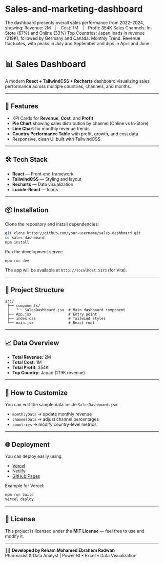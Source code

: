 # Sales-and-marketing-dashboard
The dashboard presents overall sales performance from 2022–2024, showing:  Revenue: 2M | Cost: 1M | Profit: 354K  Sales Channels: In-Store (67%) and Online (33%)  Top Countries: Japan leads in revenue (219K), followed by Germany and Canada.  Monthly Trend: Revenue fluctuates, with peaks in July and September and dips in April and June.  
# 📊 Sales Dashboard

A modern **React + TailwindCSS + Recharts** dashboard visualizing sales performance across multiple countries, channels, and months.

---

## 🚀 Features
- KPI Cards for **Revenue**, **Cost**, and **Profit**
- **Pie Chart** showing sales distribution by channel (Online vs In‑Store)
- **Line Chart** for monthly revenue trends
- **Country Performance Table** with profit, growth, and cost data
- Responsive, clean UI built with TailwindCSS

---

## 🛠️ Tech Stack
- **React** — Front‑end framework
- **TailwindCSS** — Styling and layout
- **Recharts** — Data visualization
- **Lucide‑React** — Icons

---

## 📦 Installation

Clone the repository and install dependencies:

```bash
git clone https://github.com/your-username/sales-dashboard.git
cd sales-dashboard
npm install
```

Run the development server:

```bash
npm run dev
```

The app will be available at `http://localhost:5173` (for Vite).

---

## 🧩 Project Structure
```
src/
 ├── components/
 │   └── SalesDashboard.jsx  # Main dashboard component
 ├── App.jsx                 # Entry point
 ├── index.css               # Tailwind styles
 └── main.jsx                # React root
```

---

## 📈 Data Overview
- **Total Revenue:** 2M  
- **Total Cost:** 1M  
- **Total Profit:** 354K  
- **Top Country:** Japan (219K revenue)

---

## 🧠 How to Customize
You can edit the sample data inside `SalesDashboard.jsx`:
- `monthlyData` → update monthly revenue
- `channelData` → adjust channel percentages
- `countries` → modify country-level metrics

---

## 🌐 Deployment
You can deploy easily using:
- [Vercel](https://vercel.com)
- [Netlify](https://netlify.com)
- [GitHub Pages](https://pages.github.com)

Example for Vercel:
```bash
npm run build
vercel deploy
```

---

## 📜 License
This project is licensed under the **MIT License** — feel free to use and modify it.

---

**👩‍💻 Developed by Reham Mohamed Ebrahem Radwan**  
Pharmacist & Data Analyst | Power BI • Excel • Data Visualization
